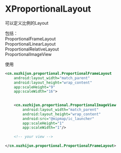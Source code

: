 # XProportionalLayout可以定义比例的Layout包括：  ProportionalFrameLayout  ProportionalLinearLayout  ProportionalRelativeLayout  ProportionalImageView  使用```xml<cn.xuzhijun.proportional.ProportionalFrameLayout    android:layout_width="match_parent"    android:layout_height="wrap_content"    app:scaleHeight="9"    app:scaleWidth="16">            <cn.xuzhijun.proportional.ProportionalImageView        android:layout_width="match_parent"        android:layout_height="wrap_content"        android:src="@mipmap/ic_launcher"        app:scaleHeight="1"        app:scaleWidth="1"/>        <!-- your view -->    </cn.xuzhijun.proportional.ProportionalFrameLayout>```